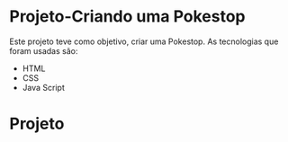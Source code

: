 # Projeto-Criando uma Pokestop

Este projeto teve como objetivo, criar uma Pokestop.
As tecnologias que foram usadas são:

- HTML
- CSS
- Java Script

# Projeto


